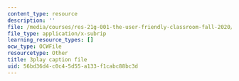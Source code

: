 ```yaml
---
content_type: resource
description: ''
file: /media/courses/res-21g-001-the-user-friendly-classroom-fall-2020/56bd36d4c0c45d55a133f1cabc88bc3d_94YsseQIXq0.vtt
file_type: application/x-subrip
learning_resource_types: []
ocw_type: OCWFile
resourcetype: Other
title: 3play caption file
uid: 56bd36d4-c0c4-5d55-a133-f1cabc88bc3d
---
```


